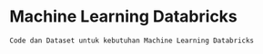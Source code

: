 # Machine Learning Databricks

```sh
Code dan Dataset untuk kebutuhan Machine Learning Databricks
```
